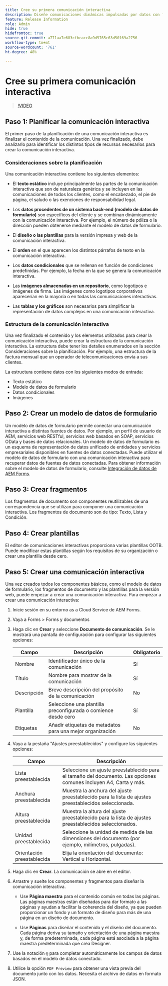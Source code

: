 ```yaml
---
title: Cree su primera comunicación interactiva
description: Diseñe comunicaciones dinámicas impulsadas por datos con facilidad con las comunicaciones interactivas de AEM Forms
feature: Release Information
role: Admin
hide: true
hidefromtoc: true
source-git-commit: a771aa7e683cfbcacc8a9d5765c63d50169a2756
workflow-type: tm+mt
source-wordcount: '761'
ht-degree: 48%

---
```



# Cree su primera comunicación interactiva


>[!VIDEO](https://video.tv.adobe.com/v/3444094/)

## Paso 1: Planificar la comunicación interactiva

El primer paso de la planificación de una comunicación interactiva es finalizar el contenido de la comunicación. Una vez finalizado, debe analizarlo para identificar los distintos tipos de recursos necesarios para crear la comunicación interactiva.

### Consideraciones sobre la planificación

Una comunicación interactiva contiene los siguientes elementos:

* El **texto estático** incluye principalmente las partes de la comunicación interactiva que son de naturaleza genérica y se incluyen en las comunicaciones de todos los clientes, como el encabezado, el pie de página, el saludo o las exenciones de responsabilidad legal.

* Los **datos procedentes de un sistema back-end (modelo de datos de formulario)** son específicos del cliente y se combinan dinámicamente con la comunicación interactiva. Por ejemplo, el número de póliza o la dirección pueden obtenerse mediante el modelo de datos de formulario.

* El **diseño o las plantillas** para la versión impresa y web de la comunicación interactiva.

* El **orden** en el que aparecen los distintos párrafos de texto en la comunicación interactiva.

* Los **datos condicionales** que se rellenan en función de condiciones predefinidas. Por ejemplo, la fecha en la que se genera la comunicación interactiva.

* Las **imágenes almacenadas en un repositorio**, como logotipos e imágenes de firma. Las imágenes como logotipos corporativos aparecerían en la mayoría o en todas las comunicaciones interactivas.

* Las **tablas y los gráficos** son necesarios para simplificar la representación de datos complejos en una comunicación interactiva.

### Estructura de la comunicación interactiva

Una vez finalizado el contenido y los elementos utilizados para crear la comunicación interactiva, puede crear la estructura de la comunicación interactiva. La estructura debe tener los detalles enumerados en la sección Consideraciones sobre la planificación. Por ejemplo, una estructura de la factura mensual que un operador de telecomunicaciones envía a sus clientes.

La estructura contiene datos con los siguientes modos de entrada:

* Texto estático
* Modelo de datos de formulario
* Datos condicionales
* Imágenes


## Paso 2: Crear un modelo de datos de formulario

Un modelo de datos de formulario permite conectar una comunicación interactiva a distintas fuentes de datos. Por ejemplo, un perfil de usuario de AEM, servicios web RESTful, servicios web basados en SOAP, servicios OData y bases de datos relacionales. Un modelo de datos de formulario es un esquema de representación de datos unificado de entidades y servicios empresariales disponibles en fuentes de datos conectadas. Puede utilizar el modelo de datos de formulario con una comunicación interactiva para recuperar datos de fuentes de datos conectadas. Para obtener información sobre el modelo de datos de formulario, consulte [Integración de datos de AEM Forms](/help/forms/data-integration.md).

## Paso 3: Crear fragmentos

Los fragmentos de documento son componentes reutilizables de una correspondencia que se utilizan para componer una comunicación interactiva. Los fragmentos de documento son de tipo: Texto, Lista y Condición.


## Paso 4: Crear plantillas

El editor de comunicaciones interactivas proporciona varias plantillas OOTB. Puede modificar estas plantillas según los requisitos de su organización o crear una plantilla desde cero.


## Paso 5: Crear una comunicación interactiva

Una vez creados todos los componentes básicos, como el modelo de datos de formulario, los fragmentos de documento y las plantillas para la versión web, puede empezar a crear una comunicación interactiva. Para empezar a crear una comunicación interactiva:

1. Inicie sesión en su entorno as a Cloud Service de AEM Forms.
1. Vaya a Forms > Forms y documentos
1. Haga clic en **Crear** y seleccione **Documento de comunicación**. Se le mostrará una pantalla de configuración para configurar las siguientes opciones:

   | Campo | Descripción | Obligatorio |
   |-------|-------------|----------|
   | Nombre | Identificador único de la comunicación | Sí |
   | Título | Nombre para mostrar de la comunicación | Sí |
   | Descripción | Breve descripción del propósito de la comunicación | No |
   | Plantilla | Seleccione una plantilla preconfigurada o comience desde cero | Sí |
   | Etiquetas | Añadir etiquetas de metadatos para una mejor organización | No |

1. Vaya a la pestaña &quot;Ajustes preestablecidos&quot; y configure las siguientes opciones:

   | Campo | Descripción |
   |-------|-------------|
   | Lista preestablecida | Seleccione un ajuste preestablecido para el tamaño del documento. Las opciones comunes incluyen A4, Carta y más. |
   | Anchura preestablecida | Muestra la anchura del ajuste preestablecido para la lista de ajustes preestablecidos seleccionada. |
   | Altura preestablecida | Muestra la altura del ajuste preestablecido para la lista de ajustes preestablecidos seleccionados. |
   | Unidad preestablecida | Seleccione la unidad de medida de las dimensiones del documento (por ejemplo, milímetros, pulgadas). |
   | Orientación preestablecida | Elija la orientación del documento: Vertical u Horizontal. |

1. Haga clic en **Crear**. La comunicación se abre en el editor.
1. Arrastre y suelte los componentes y fragmentos para diseñar la comunicación interactiva.

   * Use **Página maestra** para el contenido común en todas las páginas. Las páginas maestras están diseñadas para dar formato a las páginas y ayudan a facilitar la coherencia del diseño, ya que pueden proporcionar un fondo y un formato de diseño para más de una página en un diseño de documento.

   * Use **Páginas** para diseñar el contenido y el diseño del documento. Cada página deriva su tamaño y orientación de una página maestra y, de forma predeterminada, cada página está asociada a la página maestra predeterminada que crea Designer.


1. Use la notación `@` para completar automáticamente los campos de datos basados en el modelo de datos conectado.
1. Utilice la opción `PDF Preview` para obtener una vista previa del documento junto con los datos. Necesita el archivo de datos en formato JSON.
